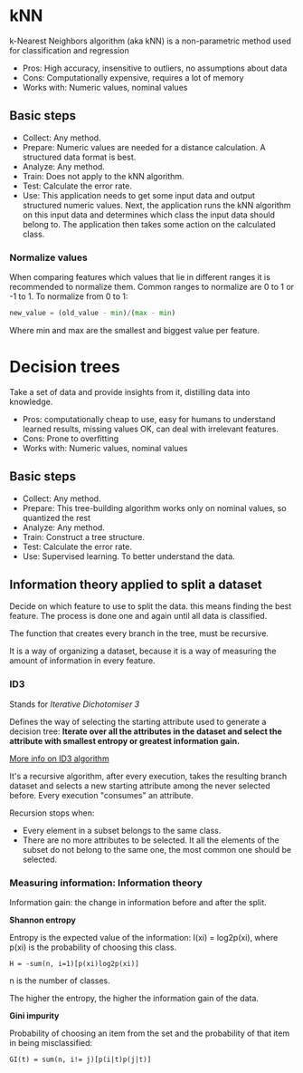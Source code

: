 # kNN
k-Nearest Neighbors algorithm (aka kNN) is a non-parametric method used for classification and regression

* Pros: High accuracy, insensitive to outliers, no assumptions about data 
* Cons: Computationally expensive, requires a lot of memory
* Works with: Numeric values, nominal values

## Basic steps

* Collect: Any method.
* Prepare: Numeric values are needed for a distance calculation. A structured data format is best.
* Analyze: Any method.
* Train: Does not apply to the kNN algorithm.
* Test: Calculate the error rate.
* Use: This application needs to get some input data and output structured numeric values. 
Next, the application runs the kNN algorithm on this input data and determines which class the 
input data should belong to. The application then takes some action on the calculated class.

### Normalize values
When comparing features which values that lie in different ranges it is recommended to normalize them. 
Common ranges to normalize are 0 to 1 or -1 to 1. To normalize from 0 to 1:

```python
new_value = (old_value - min)/(max - min)
```

Where min and max are the smallest and biggest value per feature.

# Decision trees
Take a set of data and provide insights from it, distilling data into knowledge.

* Pros: computationally cheap to use, easy for humans to understand learned results, missing values OK, can deal with 
 irrelevant features.
* Cons: Prone to overfitting
* Works with: Numeric values, nominal values

## Basic steps
* Collect: Any method.
* Prepare: This tree-building algorithm works only on nominal values, so quantized the rest
* Analyze: Any method.
* Train: Construct a tree structure.
* Test: Calculate the error rate.
* Use: Supervised learning. To better understand the data. 

## Information theory applied to split a dataset
Decide on which feature to use to split the data. this means finding the best feature. The process is done one and
again until all data is classified.

The function that creates every branch in the tree, must be recursive.

It is a way of organizing a dataset, because it is a way of measuring the amount of information in every feature.

### ID3

Stands for *Iterative Dichotomiser 3*

Defines the way of selecting the starting attribute used to generate a decision tree:
**Iterate over all the attributes in the dataset and select the attribute with smallest entropy or greatest information gain.**

[More info on ID3 algorithm](http://en.wikipedia.org/wiki/ID3_algorithm)

It's a recursive algorithm, after every execution, takes the resulting branch dataset and selects a new starting attribute
among the never selected before. Every execution "consumes" an attribute.

Recursion stops when:

* Every element in a subset belongs to the same class.
* There are no more attributes to be selected. It all the elements of the subset do not belong to the same one, the most
common one should be selected.

### Measuring information: Information theory
Information gain: the change in information before and after the split.

**Shannon entropy**

Entropy is the expected value of the information: I(xi) = log2p(xi), where p(xi) is the probability of choosing 
this class.

    H = -sum(n, i=1)[p(xi)log2p(xi)]

n is the number of classes.

The higher the entropy, the higher the information gain of the data.

**Gini impurity**

Probability of choosing an item from the set and the probability of that item in being misclassified:

    GI(t) = sum(n, i!= j)[p(i|t)p(j|t)]


